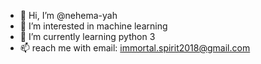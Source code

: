 - 👋 Hi, I’m @nehema-yah
- 👀 I’m interested in machine learning
- 🌱 I’m currently learning python 3
- 📫 reach me with email: immortal.spirit2018@gmail.com

<!---
nehema-yah/nehema-yah is a ✨ special ✨ repository because its `README.md` (this file) appears on your GitHub profile.
You can click the Preview link to take a look at your changes.
--->
